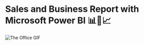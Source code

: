 # **Sales and Business Report with Microsoft Power BI 📊💼📈** 

![The Office GIF](https://media.giphy.com/media/3oEjI6SIIHBdRxXI40/giphy.gif)
